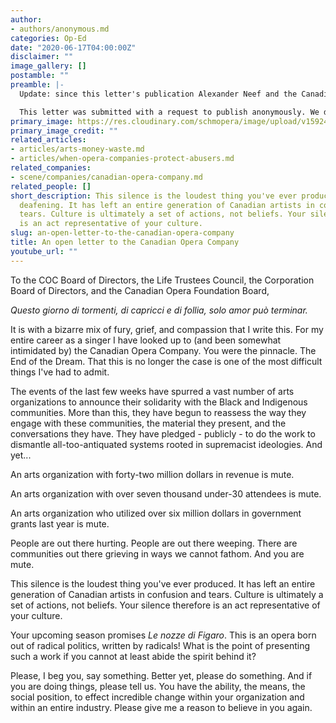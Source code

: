 ```yaml
---
author:
- authors/anonymous.md
categories: Op-Ed
date: "2020-06-17T04:00:00Z"
disclaimer: ""
image_gallery: []
postamble: ""
preamble: |-
  Update: since this letter's publication Alexander Neef and the Canadian Opera Company have released a statement, ["Reckoning with our past"](https://www.coc.ca/COC-news1?EntryID=21984&fbclid=IwAR2650Tm-xVIEkWtW1P-7zqBUHp-8JfbLoptd8edPsMgdDnz8hN7E_uXVrI).

  This letter was submitted with a request to publish anonymously. We did so willingly, because part of our mission is to reflect the opinions and critique of working artists in the opera industry - people like the author of this letter.
primary_image: https://res.cloudinary.com/schmopera/image/upload/v1592418546/media/2020/06/sqOpenLetterCOC_yrm5d1.jpg
primary_image_credit: ""
related_articles:
- articles/arts-money-waste.md
- articles/when-opera-companies-protect-abusers.md
related_companies:
- scene/companies/canadian-opera-company.md
related_people: []
short_description: This silence is the loudest thing you've ever produced. It is absolutely
  deafening. It has left an entire generation of Canadian artists in confusion and
  tears. Culture is ultimately a set of actions, not beliefs. Your silence therefore
  is an act representative of your culture.
slug: an-open-letter-to-the-canadian-opera-company
title: An open letter to the Canadian Opera Company
youtube_url: ""
---
```

To the COC Board of Directors, the Life Trustees Council, the Corporation Board of Directors, and the Canadian Opera Foundation Board,

_Questo giorno di tormenti, di capricci e di follia, solo amor può terminar._

It is with a bizarre mix of fury, grief, and compassion that I write this. For my entire career as a singer I have looked up to (and been somewhat intimidated by) the Canadian Opera Company. You were the pinnacle. The End of the Dream. That this is no longer the case is one of the most difficult things I've had to admit.

The events of the last few weeks have spurred a vast number of arts organizations to announce their solidarity with the Black and Indigenous communities. More than this, they have begun to reassess the way they engage with these communities, the material they present, and the conversations they have. They have pledged - publicly - to do the work to dismantle all-too-antiquated systems rooted in supremacist ideologies. And yet...

An arts organization with forty-two million dollars in revenue is mute.

An arts organization with over seven thousand under-30 attendees is mute.

An arts organization who utilized over six million dollars in government grants last year is mute.

People are out there hurting. People are out there weeping. There are communities out there grieving in ways we cannot fathom. And you are mute.

This silence is the loudest thing you've ever produced. It has left an entire generation of Canadian artists in confusion and tears. Culture is ultimately a set of actions, not beliefs. Your silence therefore is an act representative of your culture.

Your upcoming season promises _Le nozze di Figaro_. This is an opera born out of radical politics, written by radicals! What is the point of presenting such a work if you cannot at least abide the spirit behind it?

Please, I beg you, say something. Better yet, please do something. And if you are doing things, please tell us. You have the ability, the means, the social position, to effect incredible change within your organization and within an entire industry. Please give me a reason to believe in you again.